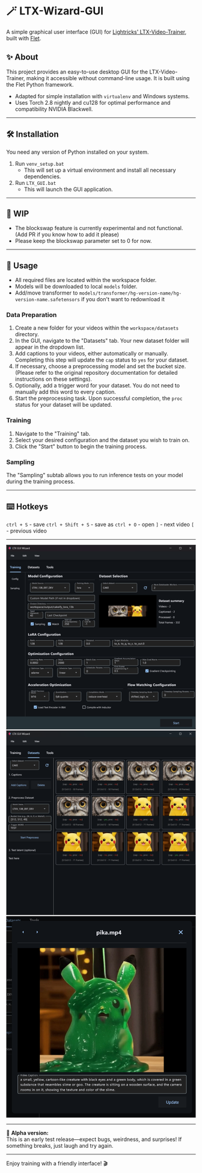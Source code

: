 # 🪄 LTX-Wizard-GUI

A simple graphical user interface (GUI) for [Lightricks' LTX-Video-Trainer](https://github.com/Lightricks/LTX-Video-Trainer), built with [Flet](https://flet.dev/).

## ✨ About

This project provides an easy-to-use desktop GUI for the LTX-Video-Trainer, making it accessible without command-line usage. It is built using the Flet Python framework.

- Adapted for simple installation with `virtualenv` and Windows systems.
- Uses Torch 2.8 nightly and cu128 for optimal performance and compatibility NVIDIA Blackwell.

---
## 🛠️ Installation

You need any version of Python installed on your system.

1. Run `venv_setup.bat`
   - This will set up a virtual environment and install all necessary dependencies.
2. Run `LTX_GUI.bat`
   - This will launch the GUI application.

---

## 🚧 WIP

- The blockswap feature is currently experimental and not functional. (Add PR if you know how to add it please) 
- Please keep the blockswap parameter set to 0 for now.

---

## 🚀 Usage

- All required files are located within the workspace folder.
- Models will be downloaded to local `models` folder.
- Add/move transformer to `models/transformer/hg-version-name/hg-version-name.safetensors` if you don't want to redownload it

### Data Preparation

1. Create a new folder for your videos within the `workspace/datasets` directory.
2. In the GUI, navigate to the "Datasets" tab. Your new dataset folder will appear in the dropdown list.
3. Add captions to your videos, either automatically or manually. Completing this step will update the `cap` status to `yes` for your dataset.
4. If necessary, choose a preprocessing model and set the bucket size. (Please refer to the original repository documentation for detailed instructions on these settings).
5. Optionally, add a trigger word for your dataset. You do not need to manually add this word to every caption.
6. Start the preprocessing task. Upon successful completion, the `proc` status for your dataset will be updated.

### Training

1. Navigate to the "Training" tab.
2. Select your desired configuration and the dataset you wish to train on.
3. Click the "Start" button to begin the training process.

### Sampling

The "Sampling" subtab allows you to run inference tests on your model during the training process.

---

## ⌨️ Hotkeys

`ctrl + S` - save
`ctrl + Shift + S` - save as
`ctrl + O` - open
`]` - next video
`[` - previous video

---

![UI 01](flet_app/assets/git_images/ui_01.png)
![UI 02](flet_app/assets/git_images/ui_02.png)
![UI 03](flet_app/assets/git_images/ui_03.png)

---

🧪 **Alpha version:**  
This is an early test release—expect bugs, weirdness, and surprises! If something breaks, just laugh and try again.

---

Enjoy training with a friendly interface! 🎬 